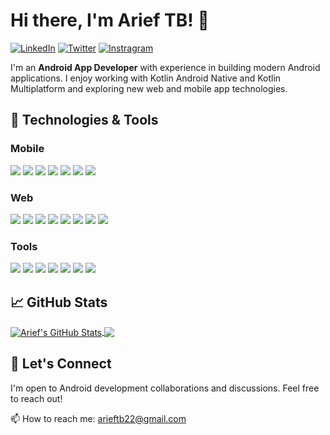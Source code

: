 # Hi there, I'm Arief TB! 👋

[![LinkedIn](https://img.shields.io/badge/LinkedIn-0077B5?style=for-the-badge&logoColor=white)](https://www.linkedin.com/in/arieftb/)
[![Twitter](https://img.shields.io/badge/Twitter-1DA1F2?style=for-the-badge&logoColor=white)](https://twitter.com/arieftb)
[![Instragram](https://img.shields.io/badge/Instagram-E4405F?style=for-the-badge&logoColor=white)](https://instagram.com/arieftb22)

I'm an **Android App Developer** with experience in building modern Android applications. I enjoy working with Kotlin Android Native and Kotlin Multiplatform and exploring new web and mobile app technologies.

## 🔧 Technologies & Tools

### Mobile
![](https://img.shields.io/badge/Android-3DDC84?logo=Android&logoColor=white)
![](https://img.shields.io/badge/Kotlin-B72DF4?logo=kotlin&logoColor=white)
![](https://img.shields.io/badge/Kotlin-Multiplatform-%237f52ff?logo=kotlin&logoColor=white)
![](https://img.shields.io/badge/Jetpack_Compose-4285F4?style=flat&logo=jetpack-compose&logoColor=white)
![](https://img.shields.io/badge/Capacitor-119EFF?style=flat&logo=capacitor&logoColor=white)
![](https://img.shields.io/badge/Goole_Play_Store-3DDC84?style=flat&logo=googleplay&logoColor=white)
![](https://img.shields.io/badge/Huawei_Mobile_Service-FF0000?style=flat&logo=huawei&logoColor=white)

### Web
![](https://img.shields.io/badge/html-E34F26?logo=html5&logoColor=white)
![](https://img.shields.io/badge/css-663399?logo=css&logoColor=white)
![](https://img.shields.io/badge/javascript-F7DF1E?logo=javascript&logoColor=black)
![](https://img.shields.io/badge/react-61DAFB?logo=react&logoColor=black)
![](https://img.shields.io/badge/vite-646CFF?logo=vite&logoColor=white)
![](https://img.shields.io/badge/axios-5A29E4?logo=axios&logoColor=white)
![](https://img.shields.io/badge/redux-764ABC?logo=redux&logoColor=white)
![](https://img.shields.io/badge/npm-CB3837?logo=npm&logoColor=white)

### Tools
![](https://img.shields.io/badge/Git-F05032?style=flat&logo=git&logoColor=white)
![](https://img.shields.io/badge/gitlab-orange?logo=gitlab&logoColor=white)
![](https://img.shields.io/badge/github-181717?logo=github&logoColor=white)
![](https://img.shields.io/badge/Intellij%20Idea-5A4FCF?logo=intellij-idea&style=flat)
![](https://img.shields.io/badge/Firebase-FFCA28?style=flat&logo=firebase&logoColor=black)
![](https://img.shields.io/badge/JFrog-00C63D?style=flat&logo=jfrog&logoColor=white)
![](https://img.shields.io/badge/Visual%20Studio%20Code-007ACC?logo=vscode&logoColor=white)

## 📈 GitHub Stats

<a href="https://github.com/arieftb">
  <img align="center" src="https://github-readme-stats.vercel.app/api?username=arieftb&show_icons=true&line_height=27&count_private=true&title_color=ffffff&text_color=c9cacc&icon_color=7F52FF&bg_color=1d1f21" alt="Arief's GitHub Stats" />
</a>

<a href="https://github.com/arieftb">
  <img align="center" src="https://github-readme-stats.vercel.app/api/top-langs/?username=arieftb&hide=html,css&title_color=ffffff&text_color=c9cacc&icon_color=7F52FF&bg_color=1d1f21&langs_count=5&layout=compact" />
</a>

## 🤝 Let's Connect

I'm open to Android development collaborations and discussions. Feel free to reach out!

📫 How to reach me: [arieftb22@gmail.com](mailto:arieftb22@gmail.com)
